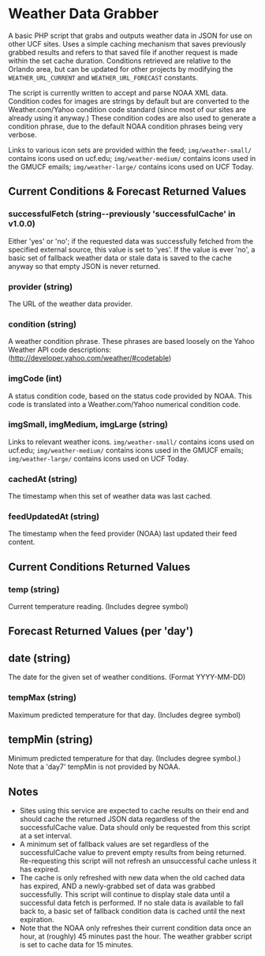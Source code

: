 # Weather Data Grabber

A basic PHP script that grabs and outputs weather data in JSON for use on other UCF sites.
Uses a simple caching mechanism that saves previously grabbed results and
refers to that saved file if another request is made within the set cache duration.
Conditions retrieved are relative to the Orlando area, but can be updated for other projects 
by modifying the `WEATHER_URL_CURRENT` and `WEATHER_URL_FORECAST` constants.

The script is currently written to accept and parse NOAA XML data.  Condition codes for images
are strings by default but are converted to the Weather.com/Yahoo condition code standard
(since most of our sites are already using it anyway.)  These condition codes are also used 
to generate a condition phrase, due to the default NOAA condition phrases being very verbose.

Links to various icon sets are provided within the feed; `img/weather-small/` contains icons used
on ucf.edu; `img/weather-medium/` contains icons used in the GMUCF emails; `img/weather-large/` 
contains icons used on UCF Today.


## Current Conditions & Forecast Returned Values

### successfulFetch (string--previously 'successfulCache' in v1.0.0)
Either 'yes' or 'no'; if the requested data was successfully fetched from the specified external source,
this value is set to 'yes'. If the value is ever 'no', a basic set of fallback weather data or stale data 
is saved to the cache anyway so that empty JSON is never returned.

### provider (string)
The URL of the weather data provider.

### condition (string)
A weather condition phrase.  These phrases are based loosely on the Yahoo Weather API code descriptions: 
(http://developer.yahoo.com/weather/#codetable)

### imgCode (int)
A status condition code, based on the status code provided by NOAA.  This code is translated
into a Weather.com/Yahoo numerical condition code.

### imgSmall, imgMedium, imgLarge (string)
Links to relevant weather icons.  `img/weather-small/` contains icons used on ucf.edu; 
`img/weather-medium/` contains icons used in the GMUCF emails; `img/weather-large/` contains icons 
used on UCF Today.

### cachedAt (string)
The timestamp when this set of weather data was last cached.

### feedUpdatedAt (string)
The timestamp when the feed provider (NOAA) last updated their feed content.


## Current Conditions Returned Values

### temp (string)
Current temperature reading. (Includes degree symbol)


## Forecast Returned Values (per 'day')

## date (string)
The date for the given set of weather conditions. (Format YYYY-MM-DD)

### tempMax (string)
Maximum predicted temperature for that day. (Includes degree symbol)

## tempMin (string)
Minimum predicted temperature for that day. (Includes degree symbol.)  Note that a 'day7' tempMin 
is not provided by NOAA.


## Notes
* Sites using this service are expected to cache results on their end and should cache the returned 
JSON data regardless of the successfulCache value.  Data should only be requested from this script at 
a set interval.
* A minimum set of fallback values are set regardless of the successfulCache value to 
prevent empty results from being returned.  Re-requesting this script will not refresh an unsuccessful 
cache unless it has expired.
* The cache is only refreshed with new data when the old cached data has expired, AND a newly-grabbed 
set of data was grabbed successfully.  This script will continue to display stale data until a 
successful data fetch is performed.  If no stale data is available to fall back to, a basic set of
fallback condition data is cached until the next expiration.
* Note that the NOAA only refreshes their current condition data once an hour, at (roughly) 45 
minutes past the hour.  The weather grabber script is set to cache data for 15 minutes.